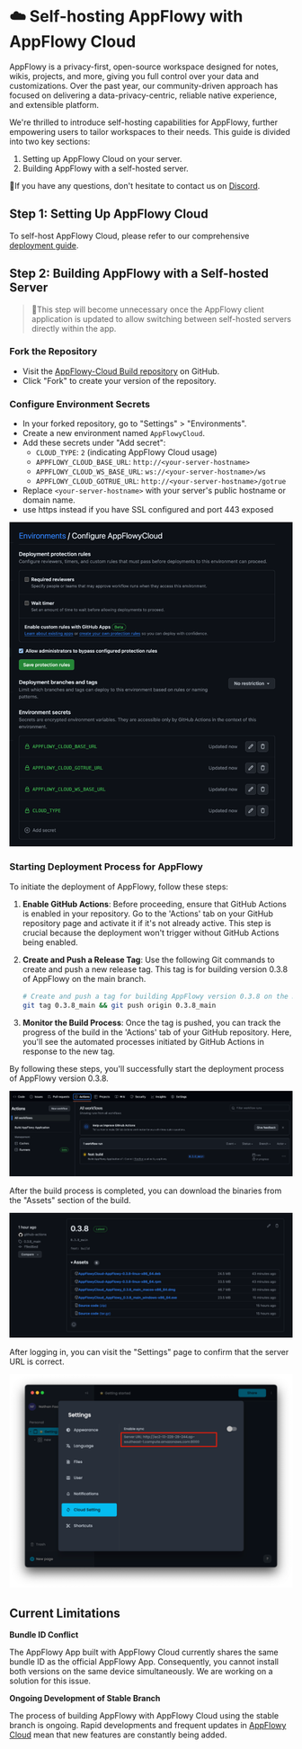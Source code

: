 # ☁️ Self-hosting AppFlowy with AppFlowy Cloud

AppFlowy is a privacy-first, open-source workspace designed for notes, wikis, projects, and more, giving you full control over your data and customizations. Over the past year, our community-driven approach has focused on delivering a data-privacy-centric, reliable native experience, and extensible platform.

We're thrilled to introduce self-hosting capabilities for AppFlowy, further empowering users to tailor workspaces to their needs. This guide is divided into two key sections:

1. Setting up AppFlowy Cloud on your server.
2. Building AppFlowy with a self-hosted server.

🙏If you have any questions, don't hesitate to contact us on [Discord](https://discord.gg/7kmZgcvA).

## Step 1: Setting Up AppFlowy Cloud

To self-host AppFlowy Cloud, please refer to our comprehensive [deployment guide](https://github.com/AppFlowy-IO/AppFlowy-Cloud/blob/main/doc/DEPLOYMENT.md).

## Step 2: Building AppFlowy with a Self-hosted Server

> 💪This step will become unnecessary once the AppFlowy client application is updated to allow switching between self-hosted servers directly within the app.

### Fork the Repository

- Visit the [AppFlowy-Cloud Build repository](https://github.com/AppFlowy-IO/AppFlowy-with-AppFlowy-Cloud-Build) on GitHub.
- Click "Fork" to create your version of the repository.

### Configure Environment Secrets

- In your forked repository, go to "Settings" > "Environments".
- Create a new environment named `AppFlowyCloud`.
- Add these secrets under "Add secret":
    - `CLOUD_TYPE`: `2` (indicating AppFlowy Cloud usage)
    - `APPFLOWY_CLOUD_BASE_URL`: `http://<your-server-hostname>`
    - `APPFLOWY_CLOUD_WS_BASE_URL`: `ws://<your-server-hostname>/ws`
    - `APPFLOWY_CLOUD_GOTRUE_URL`: `http://<your-server-hostname>/gotrue`
- Replace `<your-server-hostname>` with your server's public hostname or domain name.
- use https instead if you have SSL configured and port 443 exposed

![img.png](../assets/appflowy_cloud_self_host_env.png)

### Starting Deployment Process for AppFlowy

To initiate the deployment of AppFlowy, follow these steps:

1. **Enable GitHub Actions**: Before proceeding, ensure that GitHub Actions is enabled in your repository. Go to the 'Actions' tab on your GitHub repository page and activate it if it's not already active. This step is crucial because the deployment won't trigger without GitHub Actions being enabled.

2. **Create and Push a Release Tag**: Use the following Git commands to create and push a new release tag. This tag is for building version 0.3.8 of AppFlowy on the main branch.

    ```bash
    # Create and push a tag for building AppFlowy version 0.3.8 on the main branch
    git tag 0.3.8_main && git push origin 0.3.8_main
    ```

3. **Monitor the Build Process**: Once the tag is pushed, you can track the progress of the build in the 'Actions' tab of your GitHub repository. Here, you'll see the automated processes initiated by GitHub Actions in response to the new tag.

By following these steps, you'll successfully start the deployment process of AppFlowy version 0.3.8.

![appflowy_cloud_build_action.png](../assets/appflowy_cloud_build_action.png)

After the build process is completed, you can download the binaries from the "Assets" section of the build.

![build_artifact.png](../assets/build_artifact.png)

After logging in, you can visit the "Settings" page to confirm that the server URL is correct.

![server_url.png](../assets/setting_server_url.png)


## Current Limitations

**Bundle ID Conflict**

The AppFlowy App built with AppFlowy Cloud currently shares the same bundle ID as the official AppFlowy App. Consequently,
you cannot install both versions on the same device simultaneously. We are working on a solution for this issue.

**Ongoing Development of Stable Branch**

The process of building AppFlowy with AppFlowy Cloud using the stable branch is ongoing. Rapid developments and frequent
updates in [AppFlowy Cloud](https://github.com/AppFlowy-IO/AppFlowy-Cloud) mean that new features are constantly being added.
